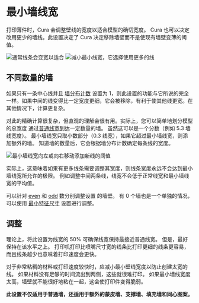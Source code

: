 最小墙线宽
====
打印薄件时，Cura 会调整壁线的宽度以适合模型的确切宽度。 Cura 也可以决定改用更少的墙线。此设置决定了 Cura 决定移除墙壁而不是使现有墙壁变薄的阈值。

![通常线条会变宽以适合](../images/min_wall_line_width_0_34.png)
![减小最小线宽，它选择使用更多的线](../images/min_wall_line_width_0_1.png)

不同数量的墙
----
如果只有一条中心线并且 [墙分布计数](wall_distribution_count.md) 设置为 1，则此设置的功能与它所说的完全一样。如果中间的线变得比一定宽度更细，它会被移除，有利于使其他线更宽。在其他情况下，计算更复杂。

对此的精确计算很复杂，但直观的理解会很有用。实际上，您可以简单地划分模型的总宽度 通过[普通线宽](../resolution/wall_line_width.md)到达一定数量的墙。 虽然这可以是一个分数（例如 5.3 墙线宽度）。 最小墙线宽只取小数部分（0.3 线宽），如果它超过最小墙线宽，则添加额外的墙。 知道墙的数量后，它会根据墙分布计数确定每条线的宽度。

 ![最小墙线宽向左或向右移动添加新线的阈值](../images/min_wall_line_width.svg)

 实际上，这意味着如果有更多线条需要调整其宽度，则线条宽度永远不会达到最小墙线宽所允许的极限。 例如调整中间两条线，线宽不会低于正常线宽和最小墙线宽的平均值。

 可以针对 [even](min_even_wall_line_width.md) 和 [odd](min_odd_wall_line_width.md) 数分别调整设置 的墙壁。 有 0 个墙也是一个单独的情况，可以使用 [最小特征尺寸](min_feature_size.md) 设置进行调整。

 调整
 ----
 理论上，将此设置为线宽的 50% 可确保线宽保持最接近普通线宽。 但是，最好保持在该水平之上。 打印机打印比喷嘴尺寸宽的线条比打印更细的线条更容易，而且线条越少也意味着打印速度会更快。

 对于非常粘稠的材料或打印速度较快时，应减小最小壁线宽度以防止创建太宽的线。 如果材料没有足够的时间流出到两侧，这些就很难打印。 如果最小墙线宽度太高，墙壁就不能很好地粘在一起，这会使打印件变得脆弱。

 **此设置不仅适用于普通墙，还适用于额外的蒙皮墙、支撑墙、填充墙和同心图案。**
<!--machine translation-->